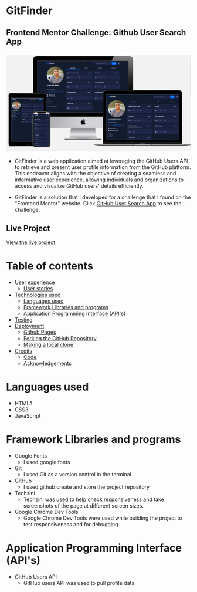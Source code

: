 # GitFinder
 
## Frontend Mentor Challenge: Github User Search App
![mockup](/assets/readme/mockup.jpg)

- GitFinder is a web application aimed at leveraging the GitHub Users API to retrieve and present user profile information from the GitHub platform. This endeavor aligns with the objective of creating a seamless and informative user experience, allowing individuals and organizations to access and visualize GitHub users' details efficiently.

- GitFinder is a solution that I developed for a challenge that I found on the "Frontend Mentor" website. Click [GitHub User Search App](https://www.frontendmentor.io/challenges/github-user-search-app-Q09YOgaH6) to see the challenge.

## Live Project
[View the live project](https://gitfound.netlify.app)

# Table of contents

- [User experience](https://github.com/AviweMbolekwa/GitFinder/edit/main/README.md#user-experience)
   - [User stories](https://github.com/AviweMbolekwa/GitFinder/edit/main/README.md#user-stories)
- [Technologies used](https://github.com/AviweMbolekwa/GitFinder/edit/main/README.md#technologies-used)
   - [Languages used](https://github.com/AviweMbolekwa/GitFinder/edit/main/README.md#languages-used)
   - [Framework Libraries and programs](https://github.com/AviweMbolekwa/GitFinder/edit/main/README.md#live-project)
   - [Application Programming Interface (API's)](https://github.com/AviweMbolekwa/GitFinder/edit/main/README.md#live-project)
- [Testing](https://github.com/AviweMbolekwa/GitFinder/edit/main/README.md#live-project)
- [Deployment](https://github.com/AviweMbolekwa/GitFinder/edit/main/README.md#live-project)
   - [Github Pages](https://github.com/AviweMbolekwa/GitFinder/edit/main/README.md#live-project)
   - [Forking the GitHub Repository](https://github.com/AviweMbolekwa/GitFinder/edit/main/README.md#live-project)
   - [Making a local clone](https://github.com/AviweMbolekwa/GitFinder/edit/main/README.md#live-project)
- [Credits](https://github.com/AviweMbolekwa/GitFinder/edit/main/README.md#live-project)
   - [Code](https://github.com/AviweMbolekwa/GitFinder/edit/main/README.md#live-project)
   - [Acknowledgements](https://github.com/AviweMbolekwa/GitFinder/edit/main/README.md#live-project)

# Languages used
- HTML5
- CSS3
- JavaScript

# Framework Libraries and programs
- Google Fonts
   - I used google fonts
- Git
   - I used Git as a version control in the terminal
- GitHub
   - I used github create and store the project repository
- Techsini
   - Techsini was used to help check responsiveness and take screenshots of the page at different screen sizes.
- Google Chrome Dev Tools
   - Google Chrome Dev Tools were used while building the project to test responsiveness and for debugging.

# Application Programming Interface (API's)
- GitHub Users API
   - GitHub users API was used to pull profile data
